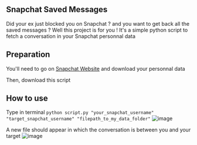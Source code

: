## Snapchat Saved Messages 
Did your ex just blocked you on Snapchat ? and you want to get back all the saved messages ?
Well this project is for you !
It's a simple python script to fetch a conversation in your Snapchat personnal data

## Preparation
You'll need to go on [Snapchat Website](https://accounts.snapchat.com/accounts/downloadmydata) and download your personnal data  

Then, download this script

## How to use

Type in terminal ``python script.py "your_snapchat_username" "target_snapchat_username" "filepath_to_my_data_folder"``
![image](https://user-images.githubusercontent.com/71312500/155203731-c848a1d0-9721-4da9-8fbe-4145883aacc6.png)

A new file should appear in which the conversation is between you and your target
![image](https://user-images.githubusercontent.com/71312500/155203827-668434f9-ca61-46e0-a4d6-987a03936a76.png)
